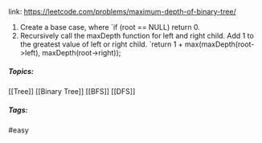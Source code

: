 link: https://leetcode.com/problems/maximum-depth-of-binary-tree/

1. Create a base case, where `if (root == NULL) return 0.
2. Recursively call the maxDepth function for left and right child. Add 1 to the greatest value of left or right child.
	`return 1 + max(maxDepth(root->left), maxDepth(root->right));

##### Topics:
[[Tree]] [[Binary Tree]] [[BFS]] [[DFS]]

##### Tags:
#easy
